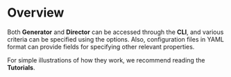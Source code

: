 # Overview

Both **Generator** and **Director** can be accessed through the **CLI**, and various criteria can be specified using the options. Also, configuration files in YAML format can provide fields for specifying other relevant properties.

For simple illustrations of how they work, we recommend reading the **Tutorials**.
